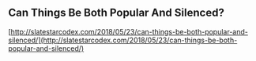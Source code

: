 ## Can Things Be Both Popular And Silenced?
  
  [http://slatestarcodex.com/2018/05/23/can-things-be-both-popular-and-silenced/](http://slatestarcodex.com/2018/05/23/can-things-be-both-popular-and-silenced/)